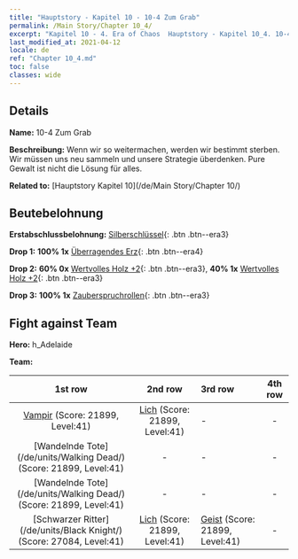 ```yaml
---
title: "Hauptstory - Kapitel 10 - 10-4 Zum Grab"
permalink: /Main Story/Chapter 10_4/
excerpt: "Kapitel 10 - 4. Era of Chaos  Hauptstory - Kapitel 10_4. 10-4 Zum Grab"
last_modified_at: 2021-04-12
locale: de
ref: "Chapter 10_4.md"
toc: false
classes: wide
---
```


## Details

 **Name:** 10-4 Zum Grab

 **Beschreibung:** Wenn wir so weitermachen, werden wir bestimmt sterben. Wir müssen uns neu sammeln und unsere Strategie überdenken. Pure Gewalt ist nicht die Lösung für alles.

 **Related to:** [Hauptstory Kapitel 10](/de/Main Story/Chapter 10/)

## Beutebelohnung

 **Erstabschlussbelohnung:** [Silberschlüssel](/de/Items/con_693/){: .btn .btn--era3}

 **Drop 1:** **100% 1x** [Überragendes Erz](/de/Items/mat_33/){: .btn .btn--era4}

 **Drop 2:** **60% 0x** [Wertvolles Holz +2](/de/Items/mat_27/){: .btn .btn--era3}, **40% 1x** [Wertvolles Holz +2](/de/Items/mat_27/){: .btn .btn--era3}

 **Drop 3:** **100% 1x** [Zauberspruchrollen](/de/Items/con_694/){: .btn .btn--era3}


## Fight against Team
 **Hero:** h_Adelaide

 **Team:**


  | 1st row | 2nd row | 3rd row | 4th row |
  |:----:|:----:|:----|:----:|
  | [Vampir](/de/units/Vampire/) (Score: 21899, Level:41)  | [Lich](/de/units/Lich/) (Score: 21899, Level:41)  | - | - |
  | [Wandelnde Tote](/de/units/Walking Dead/) (Score: 21899, Level:41)  | - | - | - |
  | [Wandelnde Tote](/de/units/Walking Dead/) (Score: 21899, Level:41)  | - | - | - |
  | [Schwarzer Ritter](/de/units/Black Knight/) (Score: 27084, Level:41)  | [Lich](/de/units/Lich/) (Score: 21899, Level:41)  | [Geist](/de/units/Wight/) (Score: 21899, Level:41)  | - |


